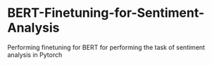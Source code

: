# BERT-Finetuning-for-Sentiment-Analysis
Performing finetuning for BERT for performing the task of sentiment analysis in Pytorch
